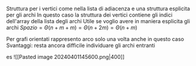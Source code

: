 Struttura per i vertici come nella lista di adiacenza e una struttura esplicita per gli archi
In questo caso la struttura dei vertici contiene gli indici dell'array della lista degli archi
Utile se voglio avere in maniera esplicita gli archi
$Spazio= \Theta(n+m+m)=\Theta(n+2m)=\Theta(n+m)$

Per grafi orientati rappresento arco solo una volta anche in questo caso
Svantaggi: resta ancora difficile individuare gli archi entranti

es
![[Pasted image 20240401145600.png|400]]
